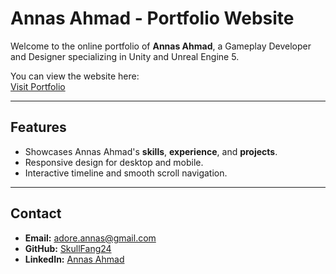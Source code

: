 # Annas Ahmad - Portfolio Website

Welcome to the online portfolio of **Annas Ahmad**, a Gameplay Developer and Designer specializing in Unity and Unreal Engine 5.

You can view the website here:  
[Visit Portfolio](https://skullfang24.github.io/AnnasTheGameDev.github.io/#home)

---

## Features
- Showcases Annas Ahmad's **skills**, **experience**, and **projects**.
- Responsive design for desktop and mobile.
- Interactive timeline and smooth scroll navigation.

---

## Contact
- **Email:** adore.annas@gmail.com  
- **GitHub:** [SkullFang24](https://github.com/SkullFang24)  
- **LinkedIn:** [Annas Ahmad](https://www.linkedin.com/in/annas-janjua-995764316/)
